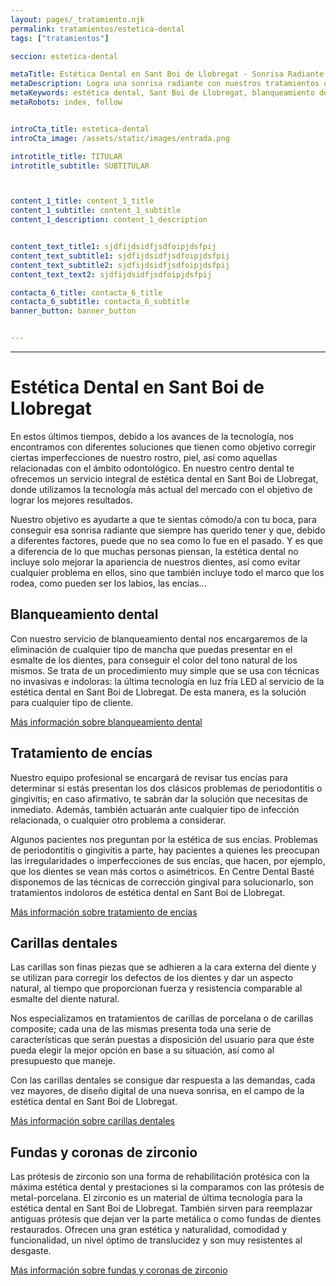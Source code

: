 ```yaml
---
layout: pages/_tratamiento.njk
permalink: tratamientos/estetica-dental
tags: ["tratamientos"]

seccion: estetica-dental

metaTitle: Estética Dental en Sant Boi de Llobregat - Sonrisa Radiante
metaDescription: Logra una sonrisa radiante con nuestros tratamientos de estética dental en Sant Boi de Llobregat. Blanqueamiento, carillas y más.
metaKeywords: estética dental, Sant Boi de Llobregat, blanqueamiento dental, carillas, encías
metaRobots: index, follow


introCta_title: estetica-dental
introCta_image: /assets/static/images/entrada.png

introtitle_title: TITULAR
introtitle_subtitle: SUBTITULAR



content_1_title: content_1_title
content_1_subtitle: content_1_subtitle
content_1_description: content_1_description


content_text_title1: sjdfijdsidfjsdfoipjdsfpij
content_text_subtitle1: sjdfijdsidfjsdfoipjdsfpij
content_text_subtitle2: sjdfijdsidfjsdfoipjdsfpij
content_text_text2: sjdfijdsidfjsdfoipjdsfpij

contacta_6_title: contacta_6_title
contacta_6_subtitle: contacta_6_subtitle
banner_button: banner_button


---
```



___

# Estética Dental en Sant Boi de Llobregat

En estos últimos tiempos, debido a los avances de la tecnología, nos encontramos con diferentes soluciones que tienen como objetivo corregir ciertas imperfecciones de nuestro rostro, piel, así como aquellas relacionadas con el ámbito odontológico. En nuestro centro dental te ofrecemos un servicio integral de estética dental en Sant Boi de Llobregat, donde utilizamos la tecnología más actual del mercado con el objetivo de lograr los mejores resultados.

Nuestro objetivo es ayudarte a que te sientas cómodo/a con tu boca, para conseguir esa sonrisa radiante que siempre has querido tener y que, debido a diferentes factores, puede que no sea como lo fue en el pasado. Y es que a diferencia de lo que muchas personas piensan, la estética dental no incluye solo mejorar la apariencia de nuestros dientes, así como evitar cualquier problema en ellos, sino que también incluye todo el marco que los rodea, como pueden ser los labios, las encías...

## Blanqueamiento dental

Con nuestro servicio de blanqueamiento dental nos encargaremos de la eliminación de cualquier tipo de mancha que puedas presentar en el esmalte de los dientes, para conseguir el color del tono natural de los mismos. Se trata de un procedimiento muy simple que se usa con técnicas no invasivas e indoloras: la última tecnología en luz fría LED al servicio de la estética dental en Sant Boi de Llobregat. De esta manera, es la solución para cualquier tipo de cliente.

[Más información sobre blanqueamiento dental](#)

## Tratamiento de encías

Nuestro equipo profesional se encargará de revisar tus encías para determinar si estás presentan los dos clásicos problemas de periodontitis o gingivitis; en caso afirmativo, te sabrán dar la solución que necesitas de inmediato. Además, también actuarán ante cualquier tipo de infección relacionada, o cualquier otro problema a considerar.

Algunos pacientes nos preguntan por la estética de sus encías. Problemas de periodontitis o gingivitis a parte, hay pacientes a quienes les preocupan las irregularidades o imperfecciones de sus encías, que hacen, por ejemplo, que los dientes se vean más cortos o asimétricos. En Centre Dental Basté disponemos de las técnicas de corrección gingival para solucionarlo, son tratamientos indoloros de estética dental en Sant Boi de Llobregat.

[Más información sobre tratamiento de encías](#)

## Carillas dentales

Las carillas son finas piezas que se adhieren a la cara externa del diente y se utilizan para corregir los defectos de los dientes y dar un aspecto natural, al tiempo que proporcionan fuerza y resistencia comparable al esmalte del diente natural.

Nos especializamos en tratamientos de carillas de porcelana o de carillas composite; cada una de las mismas presenta toda una serie de características que serán puestas a disposición del usuario para que éste pueda elegir la mejor opción en base a su situación, así como al presupuesto que maneje.

Con las carillas dentales se consigue dar respuesta a las demandas, cada vez mayores, de diseño digital de una nueva sonrisa, en el campo de la estética dental en Sant Boi de Llobregat.

[Más información sobre carillas dentales](#)

## Fundas y coronas de zirconio

Las prótesis de zirconio son una forma de rehabilitación protésica con la máxima estética dental y prestaciones si la comparamos con las prótesis de metal-porcelana. El zirconio es un material de última tecnología para la estética dental en Sant Boi de Llobregat. También sirven para reemplazar antiguas prótesis que dejan ver la parte metálica o como fundas de dientes restaurados. Ofrecen una gran estética y naturalidad, comodidad y funcionalidad, un nivel óptimo de translucidez y son muy resistentes al desgaste.

[Más información sobre fundas y coronas de zirconio](#)
